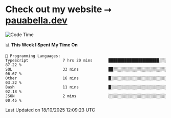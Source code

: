 # Check out my website ⭢ [pauabella.dev](https://pauabella.dev)

<!--START_SECTION:waka-->
![Code Time](http://img.shields.io/badge/Code%20Time-4%2C908%20hrs%2040%20mins-blue)

📊 **This Week I Spent My Time On** 

```text
💬 Programming Languages: 
TypeScript               7 hrs 20 mins       ██████████████████████░░░   87.22 % 
SQL                      33 mins             ██░░░░░░░░░░░░░░░░░░░░░░░   06.67 % 
Other                    16 mins             █░░░░░░░░░░░░░░░░░░░░░░░░   03.32 % 
Bash                     11 mins             █░░░░░░░░░░░░░░░░░░░░░░░░   02.18 % 
JSON                     2 mins              ░░░░░░░░░░░░░░░░░░░░░░░░░   00.45 % 
```


 Last Updated on 18/10/2025 12:09:23 UTC
<!--END_SECTION:waka-->
